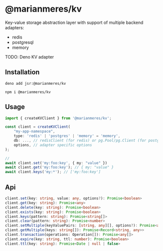 # @marianmeres/kv

Key-value storage abstraction layer with support of multiple backend adapters:
- redis 
- postgresql
- memory

TODO: Deno KV adapter

## Installation

```shell
deno add jsr:@marianmeres/kv
```

```shell
npm i @marianmeres/kv
```

## Usage

```typescript
import { createKVClient } from '@marianmeres/kv';

const client = createKVClient(
    "my-app-namespace", 
    type: 'redis' | 'postgres' | 'memory' = 'memory', 
    db: ..., // redisClient (for redis) or pg.Pool/pg.Client (for postgres)...
    options, // adapter specific options
);

//
await client.set('my:foo:key', { my: "value" })
await client.get('my:foo:key'); // { my: "value" }
await client.keys('my:*'); // ['my:foo:key']
```

## Api

```typescript
client.set(key: string, value: any, options?): Promise<boolean>
client.get(key: string): Promise<any>
client.delete(key: string): Promise<boolean>
client.exists(key: string): Promise<boolean>
client.keys(pattern: string): Promise<string[]>
client.clear(pattern: string): Promise<number>
client.setMultiple(keyValuePairs: [string, any][], options?): Promise<any[]>
client.getMultiple(keys: string[]): Promise<Record<string, any>>
client.transaction(operations: Operation[]): Promise<any[]>
client.expire(key: string, ttl: number): Promise<boolean>
client.ttl(key: string): Promise<Date | null | false>
```
